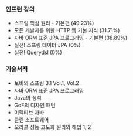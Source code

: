 ### 인프런 강의
- 스프링 핵심 원리 - 기본편 (49.23%)
- 모든 개발자를 위한 HTTP 웹 기본 지식 (31.71%)
- 자바 ORM 표준 JPA 프로그래밍 - 기본편 (38.89%)
- 실전! 스프링 데이터 JPA (0%)
- 실전! Querydsl (0%)

### 기술서적
- 토비의 스프링 3.1 Vol.1, Vol.2
- 자바 ORM 표준 JPA 프로그래밍
- Java의 정석
- GoF의 디자인 패턴
- 이펙티브 자바
- 클린 소프트웨어
- 오라클 성능 고도화 원리와 해법 1, 2